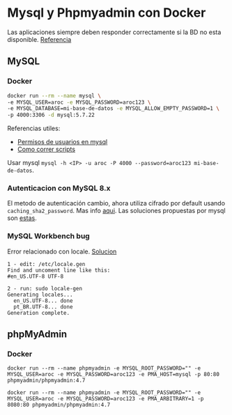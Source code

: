 # Mysql y Phpmyadmin con Docker

Las aplicaciones siempre deben responder correctamente si la BD no esta disponible. [Referencia](https://docs.docker.com/compose/startup-order/)

## MySQL

### Docker

```bash
docker run --rm --name mysql \
-e MYSQL_USER=aroc -e MYSQL_PASSWORD=aroc123 \
-e MYSQL_DATABASE=mi-base-de-datos -e MYSQL_ALLOW_EMPTY_PASSWORD=1 \
-p 4000:3306 -d mysql:5.7.22
```

Referencias utiles:
- [Permisos de usuarios en mysql](https://dev.mysql.com/doc/refman/8.0/en/adding-users.html)
- [Como correr scripts](https://dev.mysql.com/doc/refman/8.0/en/mysql-batch-commands.html)

Usar mysql `mysql -h <IP> -u aroc -P 4000 --password=aroc123 mi-base-de-datos`.

### Autenticacion con MySQL 8.x

El metodo de autenticación cambio, ahora utiliza cifrado por default usando `caching_sha2_password`. Mas info [aqui](https://dev.mysql.com/doc/refman/8.0/en/caching-sha2-pluggable-authentication.html). Las soluciones propuestas por mysql son [estas](https://dev.mysql.com/doc/refman/8.0/en/upgrading-from-previous-series.html#upgrade-caching-sha2-password).

### MySQL Workbench bug

Error relacionado con locale. [Solucion](https://bugs.mysql.com/bug.php?id=84908)

```
1 - edit: /etc/locale.gen 
Find and uncoment line like this: 
#en_US.UTF-8 UTF-8

2 - run: sudo locale-gen
Generating locales...
  en_US.UTF-8... done
  pt_BR.UTF-8... done
Generation complete.
```

## phpMyAdmin

### Docker
```
docker run --rm --name phpmyadmin -e MYSQL_ROOT_PASSWORD="" -e MYSQL_USER=aroc -e MYSQL_PASSWORD=aroc123 -e PMA_HOST=mysql -p 80:80 phpmyadmin/phpmyadmin:4.7
```
```
docker run --rm --name phpmyadmin -e MYSQL_ROOT_PASSWORD="" -e MYSQL_USER=aroc -e MYSQL_PASSWORD=aroc123 -e PMA_ARBITRARY=1 -p 8080:80 phpmyadmin/phpmyadmin:4.7
```